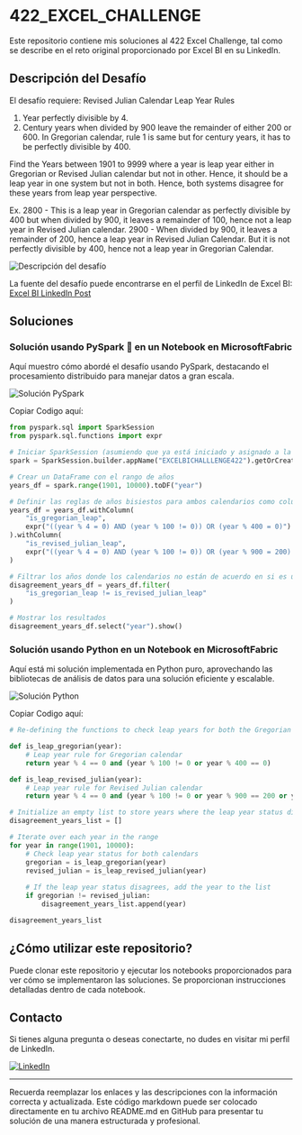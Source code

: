 # 422_EXCEL_CHALLENGE

Este repositorio contiene mis soluciones al 422 Excel Challenge, tal como se describe en el reto original proporcionado por Excel BI en su LinkedIn.

## Descripción del Desafío

El desafío requiere:
Revised Julian Calendar Leap Year Rules
1. Year perfectly divisible by 4.
2. Century years when divided by 900 leave the remainder of either 200 or 600.
In Gregorian calendar, rule 1 is same but for century years, it has to be perfectly divisible by 400. 
 
Find the Years between 1901 to 9999 where a year is leap year either in Gregorian or Revised Julian calendar but not in other. Hence, it should be a leap year in one system but not in both. Hence, both systems disagree for these years from leap year perspective.

Ex. 2800 - This is a leap year in Gregorian calendar as perfectly divisible by 400 but when divided by 900, it leaves a remainder of 100, hence not a leap year in Revised Julian calendar.
2900 - When divided by 900, it leaves a remainder of 200, hence a leap year in Revised Julian Calendar. But it is not perfectly divisible by 400, hence not a leap year in Gregorian Calendar.

![Descripción del desafío](https://github.com/cristobalsalcedo90/BI_Challenges/blob/c9961e9a15f3befbee69580e10b67febac26e815/418_EXCEL_CHALLENGE/Files/ExcelBi.png)

La fuente del desafío puede encontrarse en el perfil de LinkedIn de Excel BI: [Excel BI LinkedIn Post](https://www.linkedin.com/posts/excelbi_excel-challenge-problem-activity-7178964017565032448-lzFX?utm_source=share&utm_medium=member_desktop)

## Soluciones

### Solución usando PySpark 🚀 en un Notebook en MicrosoftFabric

Aquí muestro cómo abordé el desafío usando PySpark, destacando el procesamiento distribuido para manejar datos a gran escala.

![Solución PySpark](https://github.com/cristobalsalcedo90/BI_Challenges/blob/5753259fc5fc8b86223c736ce1d6643d8aba15f3/419_EXCEL_CHALLENGE/Files/419_EXCEL_CHALLENGE_PySpark.png)

Copiar Codigo aquí:
```python
from pyspark.sql import SparkSession
from pyspark.sql.functions import expr

# Iniciar SparkSession (asumiendo que ya está iniciado y asignado a la variable `spark`)
spark = SparkSession.builder.appName("EXCELBICHALLLENGE422").getOrCreate()

# Crear un DataFrame con el rango de años
years_df = spark.range(1901, 10000).toDF("year")

# Definir las reglas de años bisiestos para ambos calendarios como columnas calculadas
years_df = years_df.withColumn(
    "is_gregorian_leap",
    expr("((year % 4 = 0) AND (year % 100 != 0)) OR (year % 400 = 0)")
).withColumn(
    "is_revised_julian_leap",
    expr("((year % 4 = 0) AND (year % 100 != 0)) OR (year % 900 = 200) OR (year % 900 = 600)")
)

# Filtrar los años donde los calendarios no están de acuerdo en si es un año bisiesto
disagreement_years_df = years_df.filter(
    "is_gregorian_leap != is_revised_julian_leap"
)

# Mostrar los resultados
disagreement_years_df.select("year").show()

```

### Solución usando Python en un Notebook en MicrosoftFabric

Aquí está mi solución implementada en Python puro, aprovechando las bibliotecas de análisis de datos para una solución eficiente y escalable.

![Solución Python](https://github.com/cristobalsalcedo90/BI_Challenges/blob/5753259fc5fc8b86223c736ce1d6643d8aba15f3/419_EXCEL_CHALLENGE/Files/419_EXCEL_CHALLENGE_Python.png)

Copiar Codigo aquí:
```python
# Re-defining the functions to check leap years for both the Gregorian and Revised Julian calendars

def is_leap_gregorian(year):
    # Leap year rule for Gregorian calendar
    return year % 4 == 0 and (year % 100 != 0 or year % 400 == 0)

def is_leap_revised_julian(year):
    # Leap year rule for Revised Julian calendar
    return year % 4 == 0 and (year % 100 != 0 or year % 900 == 200 or year % 900 == 600)

# Initialize an empty list to store years where the leap year status disagrees
disagreement_years_list = []

# Iterate over each year in the range
for year in range(1901, 10000):
    # Check leap year status for both calendars
    gregorian = is_leap_gregorian(year)
    revised_julian = is_leap_revised_julian(year)
    
    # If the leap year status disagrees, add the year to the list
    if gregorian != revised_julian:
        disagreement_years_list.append(year)

disagreement_years_list

```
## ¿Cómo utilizar este repositorio?

Puede clonar este repositorio y ejecutar los notebooks proporcionados para ver cómo se implementaron las soluciones. Se proporcionan instrucciones detalladas dentro de cada notebook.

## Contacto

Si tienes alguna pregunta o deseas conectarte, no dudes en visitar mi perfil de LinkedIn.

[![LinkedIn](https://img.shields.io/badge/LinkedIn-Cristobal%20Salcedo-blue)](https://www.linkedin.com/in/cristobal-salcedo)

---

Recuerda reemplazar los enlaces y las descripciones con la información correcta y actualizada. Este código markdown puede ser colocado directamente en tu archivo README.md en GitHub para presentar tu solución de una manera estructurada y profesional.

